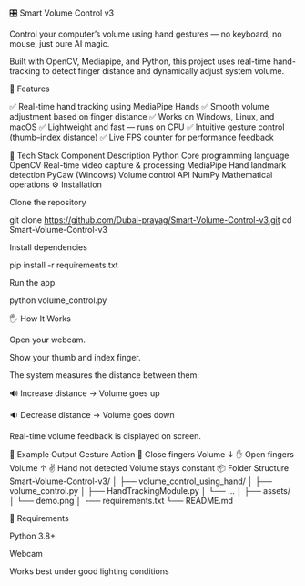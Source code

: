 🎛️ Smart Volume Control v3

Control your computer’s volume using hand gestures — no keyboard, no mouse, just pure AI magic.

Built with OpenCV, Mediapipe, and Python, this project uses real-time hand-tracking to detect finger distance and dynamically adjust system volume.

🚀 Features

✅ Real-time hand tracking using MediaPipe Hands
✅ Smooth volume adjustment based on finger distance
✅ Works on Windows, Linux, and macOS
✅ Lightweight and fast — runs on CPU
✅ Intuitive gesture control (thumb–index distance)
✅ Live FPS counter for performance feedback

🧠 Tech Stack
Component	Description
Python	Core programming language
OpenCV	Real-time video capture & processing
MediaPipe	Hand landmark detection
PyCaw (Windows)	Volume control API
NumPy	Mathematical operations
⚙️ Installation

Clone the repository

git clone https://github.com/Dubal-prayag/Smart-Volume-Control-v3.git
cd Smart-Volume-Control-v3


Install dependencies

pip install -r requirements.txt


Run the app

python volume_control.py

🖐️ How It Works

Open your webcam.

Show your thumb and index finger.

The system measures the distance between them:

🔊 Increase distance → Volume goes up

🔉 Decrease distance → Volume goes down

Real-time volume feedback is displayed on screen.

🧩 Example Output
Gesture	Action
🤏 Close fingers	Volume ↓
✋ Open fingers	Volume ↑
✌️ Hand not detected	Volume stays constant
📦 Folder Structure
Smart-Volume-Control-v3/
│
├── volume_control_using_hand/
│   ├── volume_control.py
│   ├── HandTrackingModule.py
│   └── ...
│
├── assets/
│   └── demo.png
│
├── requirements.txt
└── README.md

🧰 Requirements

Python 3.8+

Webcam

Works best under good lighting conditions

